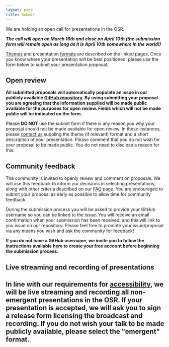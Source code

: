 ```yaml
---
layout: page
title: Submit
---
```


<div align="left">
<p>

We are holding an open call for presentations in the OSR. </p>

<p><b><i>The call will open on March 16th and close on April 10th (the submission form will remain open as long as it is April 10th somewhere in the world!)</i></b></p>

<p><a href="https://ohbm.github.io/osr2020/themes/">Themes</a> and presentation <a href="https://ohbm.github.io/osr2020/formats/">formats</a> are described on the linked pages. Once you know where your presentation will be best positioned, please use the form below to submit your presentation proposal.</p>

<h2>Open review</h2>

<p><b>All submitted proposals will automatically populate an issue in our publicly available <a href="https://github.com/ohbm/osr2020">GitHub repository</a>. By using submitting your proposal you are agreeing that the information supplied will be made public available for the purposes for open review. Fields which will not be made public will be indicated on the form.</b></p>

<p>Please <b>DO NOT</b> use the submit form if there is any reason you why your proposal should not be made available for open review. In these instances, please <a href="https://ohbm.github.io/osr2020/contact/">contact us</a> suppling the theme (if relevant) format and a short description of your presentation. Please comment that you do not wish for your proposal to be made public. You do not need to disclose a reason for this.</p>

<h2>Community feedback</h2>

<p>The community is invited to openly review and comment on proposals. We will use this feedback to inform our decisions in selecting presentations, along with other criteria described on our <a href="https://ohbm.github.io/osr2020/faq/">FAQ</a> page. You are encouraged to submit your proposal as early as possible to allow time for community feedback.</p>

<p>During the submission process you will be asked to provide your GitHub username so you can be linked to the issue. You will receive an email confirmation when your submission has been received, and this will link to you issue on our repository. Please feel free to promote your issue/proposal via any means you wish and ask the community for feedback!</p>

<p><b>If you do not have a GitHub username, we invite you to follow the instructions available <a href="https://github.com/">here</a> to create your free account before beginning the submission process.</b></p>

<h2>Live streaming and recording of presentations<h2>

<p>In line with our requirements for <a href="https://ohbm.github.io/osr2020/accessibility/">accessibility</a>, we will be live streaming and recording all non-emergent presentations in the OSR. If your presentation is accepted, we will ask you to sign a release form licensing the broadcast and recording. If you do not wish your talk to be made publicly available, please select the "emergent" format.</p>

</div>

<div style="--aspect-ratio: 3/4;">
  <iframe
    id="tripetto"
    width="720"
    height="600"
    frameborder="0"
    marginheight="0"
    marginwidth="0"
  >
  </iframe>
</div>

<script>
var tripettoElement = document.getElementById("tripetto");
var tripettoDoc = tripettoElement.contentWindow || tripettoElement.contentDocument.document || tripettoElement.contentDocument;
tripettoDoc.document.open();
tripettoDoc.document.write(decodeURI("%3Cbody%3E%3Cscript%20src=%22https://unpkg.com/tripetto-collector%22%3E%3C/script%3E%0A%3Cscript%20src=%22https://unpkg.com/tripetto-collector-rolling%22%3E%3C/script%3E%0A%3Cscript%20src=%22https://unpkg.com/tripetto-services%22%3E%3C/script%3E%0A%3Cscript%3E%0ATripettoServices.init(%7B%20token:%20%22eyJhbGciOiJIUzI1NiIsInR5cCI6IkpXVCJ9.eyJ1c2VyIjoiMVhoNkFIMmVBU2JuV2JqeGE5dk1pT04yMnpxYnE3cjh3TnhuNlZlb01aVT0iLCJkZWZpbml0aW9uIjoiZ283UCtaaVc1QVVKWE8zRDNuRjlpbEg0RlNaZFhmK3IyMzRTM3JRUTZuUT0iLCJ0eXBlIjoiY29sbGVjdCJ9.UN6b6JZc4-W80oznWvYijXwm9HPMGhd2NSY8xVqYhVo%22%20%7D);%0A%0ATripettoCollectorRolling.run(%7B%0A%20%20%20%20element:%20document.body,%0A%20%20%20%20definition:%20TripettoServices.definition,%0A%20%20%20%20style:%20TripettoServices.style,%0A%20%20%20%20onFinish:%20TripettoServices.onFinish,%0A%20%20%20%20onAttachment:%20TripettoServices.onAttachment%0A%7D);%0A%3C/script%3E%3C/body%3E"));
tripettoDoc.document.close();
</script>
